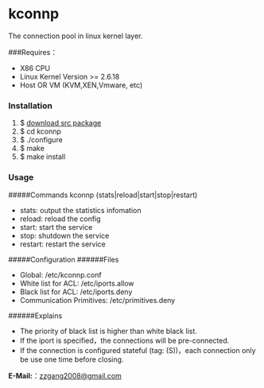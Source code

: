 kconnp
======

The connection pool in linux kernel layer.

###Requires：
 * X86 CPU
 * Linux Kernel Version >= 2.6.18
 * Host OR VM (KVM,XEN,Vmware, etc)

### Installation
1. $ [download src package](https://github.com/zzgang/kconnp/releases)
1. $ cd kconnp
1. $ ./configure
1. $ make 
1. $ make install

### Usage
#####Commands
kconnp (stats|reload|start|stop|restart)
* stats: output the statistics infomation
* reload: reload the config
* start: start the service
* stop: shutdown the service
* restart: restart the service

#####Configuration 
######Files
* Global: /etc/kconnp.conf
* White list for ACL: /etc/iports.allow
* Black list for ACL: /etc/iports.deny
* Communication Primitives: /etc/primitives.deny

######Explains
* The priority of black list is higher than white black list.
* If the iport is specified，the connections will be pre-connected.
* If the connection is configured stateful (tag: (S))，each connection only be use one time before closing. 


**E-Mail:**：zzgang2008@gmail.com
